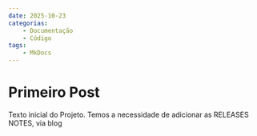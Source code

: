 ```yaml
---
date: 2025-10-23
categorias: 
    - Documentação
    - Código
tags: 
    - MkDocs
---
```


# Primeiro Post

Texto inicial do Projeto. Temos a necessidade de adicionar as RELEASES NOTES, via blog
